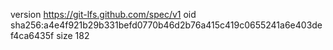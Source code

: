 version https://git-lfs.github.com/spec/v1
oid sha256:a4e4f921b29b331befd0770b46d2b76a415c419c0655241a6e403def4ca6435f
size 182
